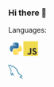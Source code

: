 ### Hi there 👋


Languages:

<img src="https://raw.githubusercontent.com/devicons/devicon/master/icons/python/python-original.svg" alt="python logo" width="30px"/><img 
 src="https://raw.githubusercontent.com/devicons/devicon/master/icons/javascript/javascript-original.svg" alt="javaScript logo" width="30px"/>

<img src="https://raw.githubusercontent.com/devicons/devicon/master/icons/mysql/mysql-plain.svg" alt="mysql logo" width="30px"/>
<!--
**justincamp1776/justincamp1776** is a ✨ _special_ ✨ repository because its `README.md` (this file) appears on your GitHub profile.

Here are some ideas to get you started:

- 🔭 I’m currently working on ...
- 🌱 I’m currently learning ...
- 👯 I’m looking to collaborate on ...
- 🤔 I’m looking for help with ...
- 💬 Ask me about ...
- 📫 How to reach me: ...
- 😄 Pronouns: ...
- ⚡ Fun fact: ...
-->
